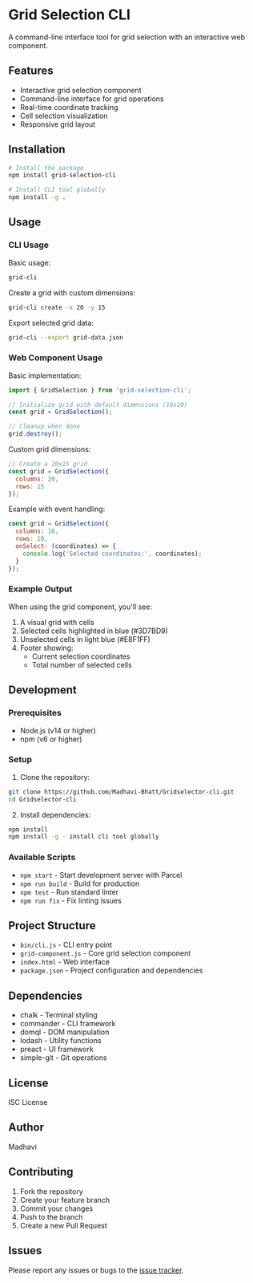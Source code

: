 # Grid Selection CLI

A command-line interface tool for grid selection with an interactive web component.

## Features

- Interactive grid selection component
- Command-line interface for grid operations
- Real-time coordinate tracking
- Cell selection visualization
- Responsive grid layout

## Installation

```bash
# Install the package
npm install grid-selection-cli

# Install CLI tool globally
npm install -g .
```

## Usage

### CLI Usage

Basic usage:
```bash
grid-cli
```

Create a grid with custom dimensions:
```bash
grid-cli create -x 20 -y 15
```

Export selected grid data:
```bash
grid-cli --export grid-data.json
```

### Web Component Usage

Basic implementation:
```javascript
import { GridSelection } from 'grid-selection-cli';

// Initialize grid with default dimensions (16x10)
const grid = GridSelection();

// Cleanup when done
grid.destroy();
```

Custom grid dimensions:
```javascript
// Create a 20x15 grid
const grid = GridSelection({ 
  columns: 20, 
  rows: 15 
});
```

Example with event handling:
```javascript
const grid = GridSelection({
  columns: 16,
  rows: 10,
  onSelect: (coordinates) => {
    console.log('Selected coordinates:', coordinates);
  }
});
```

### Example Output

When using the grid component, you'll see:
1. A visual grid with cells
2. Selected cells highlighted in blue (#3D7BD9)
3. Unselected cells in light blue (#E8F1FF)
4. Footer showing:
   - Current selection coordinates
   - Total number of selected cells

## Development

### Prerequisites

- Node.js (v14 or higher)
- npm (v6 or higher)

### Setup

1. Clone the repository:
```bash
git clone https://github.com/Madhavi-Bhatt/Gridselector-cli.git
cd Gridselector-cli
```

2. Install dependencies:
```bash
npm install
npm install -g - install cli tool globally
```

### Available Scripts

- `npm start` - Start development server with Parcel
- `npm run build` - Build for production
- `npm test` - Run standard linter
- `npm run fix` - Fix linting issues

## Project Structure

- `bin/cli.js` - CLI entry point
- `grid-component.js` - Core grid selection component
- `index.html` - Web interface
- `package.json` - Project configuration and dependencies

## Dependencies

- chalk - Terminal styling
- commander - CLI framework
- domql - DOM manipulation
- lodash - Utility functions
- preact - UI framework
- simple-git - Git operations

## License

ISC License

## Author

Madhavi

## Contributing

1. Fork the repository
2. Create your feature branch
3. Commit your changes
4. Push to the branch
5. Create a new Pull Request

## Issues

Please report any issues or bugs to the [issue tracker](https://github.com/Madhavi-Bhatt/Gridselector-cli/issues).
